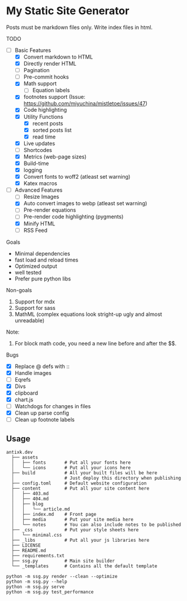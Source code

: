 # My Static Site Generator

Posts must be markdown files only. Write index files in html.

TODO
- [ ] Basic Features
  - [x] Convert markdown to HTML
  - [x] Directly render HTML
  - [ ] Pagination
  - [ ] Pre-commit hooks
  - [x] Math support
    - [ ] Equation labels
  - [x] footnotes support (Issue: https://github.com/miyuchina/mistletoe/issues/47)
  - [x] Code highlighting
  - [x] Utility Functions
    - [x] recent posts
    - [x] sorted posts list
    - [x] read time
  - [x] Live updates
  - [ ] Shortcodes
  - [x] Metrics (web-page sizes)
  - [x] Build-time
  - [x] logging
  - [x] Convert fonts to woff2 (atleast set warning)
  - [x] Katex macros
- [ ] Advanced Features
  - [ ] Resize Images
  - [x] Auto convert images to webp (atleast set warning)
  - [ ] Pre-render equations
  - [ ] Pre-render code highlighting (pygments)
  - [x] Minify HTML
  - [ ] RSS Feed

Goals
- Minimal dependencies
- fast load and reload times
- Optimized output
- well tested
- Prefer pure python libs
  
Non-goals
1. Support for mdx
2. Support for sass
3. MathML (complex equations look stright-up ugly and almost unreadable)

Note:
1. For block math code, you need a new line before and after the $$.


Bugs
- [x] Replace @ defs with ::
- [x] Handle images
- [ ] Eqrefs
- [x] Divs
- [x] clipboard
- [x] chart.js
- [ ] Watchdogs for changes in files
- [x] Clean up parse config
- [ ] Clean up footnote labels
 
## Usage

```
antixk.dev
  ├── assets
  │   ├── fonts       # Put all your fonts here
  │   └── icons       # Put all your icons here
  ├── build           # All your built files will be here
  │                   # Just deploy this directory when publishing
  ├── config.toml     # Default website configuration
  ├── content         # Put all your site content here
  │   ├── 403.md
  │   ├── 404.md
  │   ├── blog
  │   │   └── article.md
  │   ├── index.md    # Front page
  │   ├── media       # Put your site media here
  │   └── notes       # You can also include notes to be published
  ├── _css            # Put your style sheets here
  │   └── minimal.css
  ├── _libs           # Put all your js libraries here
  ├── LICENSE
  ├── README.md
  ├── requirements.txt
  ├── ssg.py          # Main site builder
  └── _templates      # Contains all the default template
```

```
python -m ssg.py render --clean --optimize
python -m ssg.py --help
python -m ssg.py serve
python -m ssg.py test_performance
```